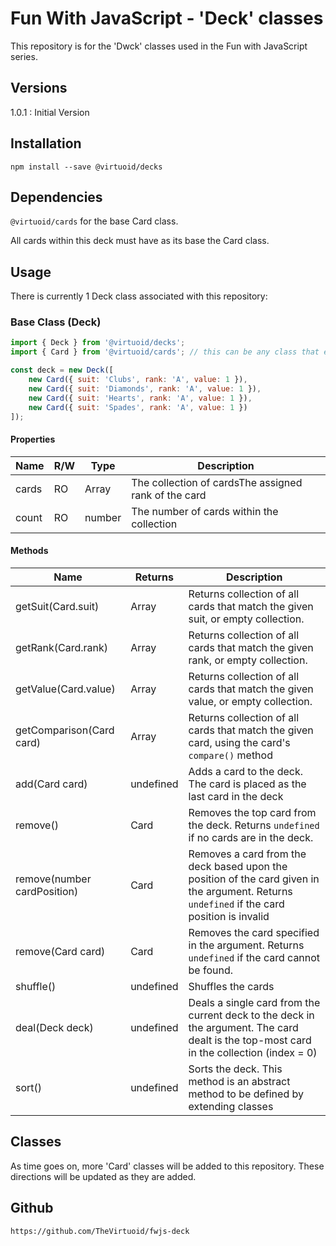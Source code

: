 # Fun With JavaScript - 'Deck' classes

This repository is for the 'Dwck' classes used in the Fun with JavaScript series.

## Versions

1.0.1 : Initial Version

## Installation

```
npm install --save @virtuoid/decks
```

## Dependencies

```@virtuoid/cards``` for the base Card class. 

All cards within this deck must have as its base the Card class.

## Usage

There is currently 1 Deck class associated with this repository:

### Base Class (Deck)

```javascript
import { Deck } from '@virtuoid/decks';
import { Card } from '@virtuoid/cards'; // this can be any class that extends 'Card'

const deck = new Deck([
	new Card({ suit: 'Clubs', rank: 'A', value: 1 }),
	new Card({ suit: 'Diamonds', rank: 'A', value: 1 }),
	new Card({ suit: 'Hearts', rank: 'A', value: 1 }),
	new Card({ suit: 'Spades', rank: 'A', value: 1 })
]);
```
#### Properties
| Name  | R/W | Type        | Description                                          |
|-------| --- |-------------|------------------------------------------------------|
| cards | RO | Array<Card>  | The collection of cardsThe assigned rank of the card |
| count | RO | number       | The number of cards within the collection            |

#### Methods
| Name                        | Returns     | Description                                                                                                                                     |
|-----------------------------|-------------|-------------------------------------------------------------------------------------------------------------------------------------------------|
| getSuit(Card.suit)          | Array<Card> | Returns collection of all cards that match the given suit, or empty collection.                                                                 |
| getRank(Card.rank)          | Array<Card> | Returns collection of all cards that match the given rank, or empty collection.                                                                 |
| getValue(Card.value)        | Array<Card> | Returns collection of all cards that match the given value, or empty collection.                                                                |
| getComparison(Card card)    | Array<Card> | Returns collection of all cards that match the given card, using the card's ```compare()``` method                                              |
| add(Card card)              | undefined   | Adds a card to the deck. The card is placed as the last card in the deck                                                                        |
| remove()                    | Card        | Removes the top card from the deck. Returns ```undefined``` if no cards are in the deck.                                                        |
| remove(number cardPosition) | Card        | Removes a card from the deck based upon the position of the card given in the argument. Returns ```undefined``` if the card position is invalid |
| remove(Card card)           | Card        | Removes the card specified in the argument. Returns ```undefined``` if the card cannot be found.                                                |
| shuffle()                   | undefined   | Shuffles the cards                                                                                                                              |
| deal(Deck deck)             | undefined   | Deals a single card from the current deck to the deck in the argument. The card dealt is the top-most card in the collection (index = 0)        |
| sort()                      | undefined   | Sorts the deck. This method is an abstract method to be defined by extending classes                                                            |
## Classes

As time goes on, more 'Card' classes will be added to this repository. These directions will be updated as they are added.

## Github

```
https://github.com/TheVirtuoid/fwjs-deck
```

